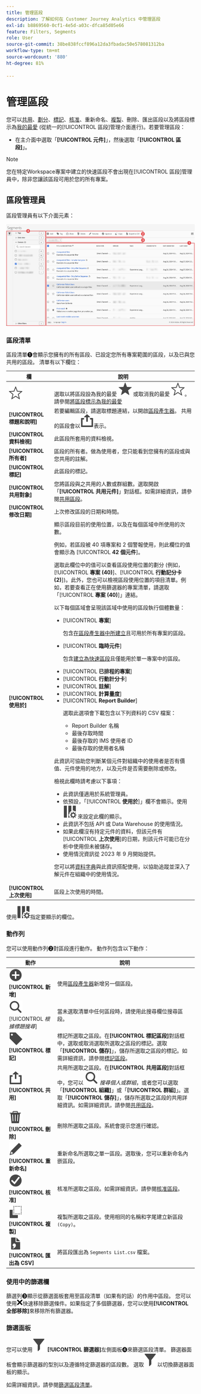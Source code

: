 ```yaml
---
title: 管理區段
description: 了解如何在 Customer Journey Analytics 中管理區段
exl-id: b8869560-0cf1-4e5d-a03c-dfca85d05e66
feature: Filters, Segments
role: User
source-git-commit: 38be838fccf896a12da3fbadac50e578081312ba
workflow-type: tm+mt
source-wordcount: '880'
ht-degree: 81%

---
```


# 管理區段


您可以[共用](seg-share.md)、[劃分](seg-filter.md)、[標記](seg-tag.md)、[核准](seg-approve.md)、重新命名、[複製](seg-copy.md)、刪除、匯出區段以及將區段標示為[我的最愛](seg-favorite.md) (從統一的[!UICONTROL 區段]管理介面進行)。若要管理區段：

* 在主介面中選取「**[!UICONTROL 元件]**」，然後選取「**[!UICONTROL 區段]**」。


>[!NOTE]
>
>您在特定Workspace專案中建立的快速區段不會出現在[!UICONTROL 區段]管理員中，除非您讓該區段可用於您的所有專案。
>

## 區段管理員

區段管理員有以下介面元素：

![區段介面](assets/filters-manager.png)

### 區段清單

區段清單➊會顯示您擁有的所有區段、已設定您所有專案範圍的區段，以及已與您共用的區段。 清單有以下欄位：

| 欄 | 說明 |
| --- | --- | 
| ![StarOutline](/help/assets/icons/StarOutline.svg) | 選取以將區段設為我的最愛 ![Star](/help/assets/icons/Star.svg) 或取消我的最愛 ![StarOutline](/help/assets/icons/StarOutline.svg)。請參閱[將區段標示為我的最愛](/help/components/segments/seg-favorite.md) |
| **[!UICONTROL 標題和說明]** | 若要編輯區段，請選取標題連結，以開啟[區段產生器](seg-builder.md)。 共用的區段會以![共用](/help/assets/icons/ShareAlt.svg)表示。 |
| **[!UICONTROL 資料檢視]** | 此區段所套用的資料檢視。 |
| **[!UICONTROL 所有者]** | 區段的所有者。做為使用者，您只能看到您擁有的區段或與您共用的註解。 |
| **[!UICONTROL 標記]** | 此區段的標記。 |
| **[!UICONTROL 共用對象]** | 您將區段與之共用的人數或群組數。選取開啟「**[!UICONTROL 共用元件]**」對話框。如需詳細資訊，請參閱[共用區段](seg-share.md)。 |
| **[!UICONTROL 修改日期]** | 上次修改區段的日期和時間。 |
| **[!UICONTROL 使用於]** | 顯示區段目前的使用位置，以及在每個區域中所使用的次數。 <p>例如，若區段被 40 項專案和 2 個警報使用，則此欄位的值會顯示為 [!UICONTROL **42 個元件**]。</p> <p>選取此欄位中的值可以查看區段使用位置的劃分 (例如，[!UICONTROL **專案 (40)**]、[!UICONTROL **行動記分卡 (2)**])。此外，您也可以檢視區段使用位置的項目清單。例如，若要查看正在使用篩選器的專案清單，請選取「[!UICONTROL **專案 (40)**]」連結。</p><p>以下每個區域會呈現該區域中使用的區段執行個體數量：</p>  <ul><li>[!UICONTROL **專案**]<p>包含[在區段產生器中所建立](/help/components/segments/seg-builder.md#)且可用於所有專案的區段。</p></li><li>[!UICONTROL **臨時元件**]<p>包含[建立為快速區段](/help/components/segments/seg-quick.md)且僅能用於單一專案中的區段。</p></li><li>[!UICONTROL **已排程的專案**]</li><li>[!UICONTROL **行動計分卡**]</li><li>[!UICONTROL **註解**]</li><li>[!UICONTROL **計算量度**]</li><li>[!UICONTROL **Report Builder**]<p>選取此選項會下載包含以下列資料的 CSV 檔案：</p><ul><li>Report Builder 名稱</li><li>最後存取時間</li><li>最後存取的 IMS 使用者 ID</li><li>最後存取的使用者名稱</li></ul></li></ul><p>此資訊可協助您判斷某個元件對組織中的使用者是否有價值、元件使用的地方，以及元件是否需要刪除或修改。</p><p>檢視此欄時請考慮以下事項：</p><ul><li>此資訊僅適用於系統管理員。</li><li>依預設，「[!UICONTROL **使用於**]」欄不會顯示。使用 ![ColumnSetting](/help/assets/icons/ColumnSetting.svg) 來設定此欄的顯示。</li><li>此資訊不包括 API 或 Data Warehouse 的使用情況。</li><li>如果此欄沒有持定元件的資料，但該元件有&#x200B;[!UICONTROL **上次使用**]&#x200B;的日期，則該元件可能已在分析中使用但未被儲存。</li><li>使用情況資訊從 2023 年 9 月開始提供。</li></ul><p>您可以將[資料字典](/help/components/data-dictionary/data-dictionary-overview.md)與此資訊搭配使用，以協助追蹤並深入了解元件在組織中的使用情況。</p> |
| **[!UICONTROL 上次使用]** | 區段上次使用的時間。 |

使用![ColumnSetting](/help/assets/icons/ColumnSetting.svg)指定要顯示的欄位。

### 動作列

您可以使用動作列➋對區段進行動作。 動作列包含以下動作：

| 動作 | 說明 |
|---|---|
| ![AddCircle](/help/assets/icons/AddCircle.svg) **[!UICONTROL 新增]** | 使用[區段產生器](seg-builder.md)新增另一個區段。 |
| ![Search](/help/assets/icons/Search.svg) [!UICONTROL *根據標題搜尋*] | 當未選取清單中任何區段時，請使用此搜尋欄位搜尋區段。 |
| ![Label](/help/assets/icons/Label.svg) **[!UICONTROL 標記]** | 標記所選取之區段。在&#x200B;**[!UICONTROL 標記區段]**&#x200B;對話框中，選取或取消選取所選取之區段的標記。選取「**[!UICONTROL 儲存]**」，儲存所選取之區段的標記。如需詳細資訊，請參閱[標記區段](/help/components/segments/seg-tag.md)。 |
| ![Share](/help/assets/icons/ShareAlt.svg) **[!UICONTROL 共用]** | 共用所選取之區段。在&#x200B;**[!UICONTROL 共用區段]**&#x200B;對話框中，您可以 ![Search](/help/assets/icons/Search.svg) *搜尋個人或群組*，或者您可以選取「**[!UICONTROL 組織]**」或「**[!UICONTROL 群組]**」。選取「**[!UICONTROL 儲存]**」，儲存所選取之區段的共用詳細資訊。如需詳細資訊，請參閱[共用區段](seg-share.md)。 |
| ![Delete](/help/assets/icons/Delete.svg) **[!UICONTROL 刪除]** | 刪除所選取之區段。系統會提示您進行確認。 |
| ![編輯](/help/assets/icons/Edit.svg) **[!UICONTROL 重新命名]** | 重新命名所選取之單一區段。選取後，您可以重新命名內嵌區段。 |
| ![CheckmarkCircle](/help/assets/icons/CheckmarkCircle.svg) **[!UICONTROL 核准]** | 核准所選取之區段。如需詳細資訊，請參閱[核准區段](seg-approve.md)。 |
| ![Copy](/help/assets/icons/Copy.svg)  **[!UICONTROL 複製]** | 複製所選取之區段。使用相同的名稱和字尾建立新區段`(Copy)`。 |
| ![FileCSV](/help/assets/icons/FileCSV.svg) **[!UICONTROL 匯出為 CSV]** | 將區段匯出為 `Segments List.csv` 檔案。 |

### 使用中的篩選欄

篩選列➌顯示從篩選面板套用至區段清單（如果有的話）的作用中區段。 您可以使用![CrossSize75](/help/assets/icons/CrossSize75.svg)快速移除篩選條件。如果指定了多個篩選器，您可以使用&#x200B;**[!UICONTROL 全部移除]**&#x200B;來移除所有篩選器。

### 篩選面板

您可以使用![篩選器](/help/assets/icons/Filter.svg) **[!UICONTROL 篩選器]**&#x200B;左側面板➍來篩選區段清單。 篩選器面板會顯示篩選器的型別以及遵循特定篩選器的區段數。 選取![篩選器](/help/assets/icons/Filter.svg)以切換篩選器面板的顯示。

如需詳細資訊，請參閱[篩選區段清單](seg-filter.md)。
